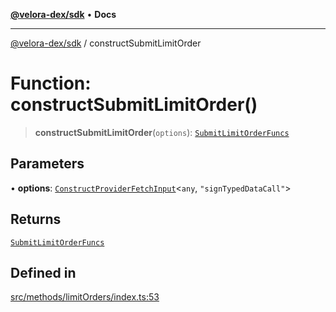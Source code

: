 [**@velora-dex/sdk**](../README.md) • **Docs**

***

[@velora-dex/sdk](../globals.md) / constructSubmitLimitOrder

# Function: constructSubmitLimitOrder()

> **constructSubmitLimitOrder**(`options`): [`SubmitLimitOrderFuncs`](../type-aliases/SubmitLimitOrderFuncs.md)

## Parameters

• **options**: [`ConstructProviderFetchInput`](../interfaces/ConstructProviderFetchInput.md)\<`any`, `"signTypedDataCall"`\>

## Returns

[`SubmitLimitOrderFuncs`](../type-aliases/SubmitLimitOrderFuncs.md)

## Defined in

[src/methods/limitOrders/index.ts:53](https://github.com/VeloraDEX/sdk/blob/feat/extend_delta_orders_filtering/src/methods/limitOrders/index.ts#L53)
